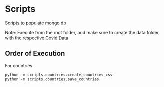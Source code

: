 # Scripts

Scripts to populate mongo db

Note: Execute from the root folder, and make sure to create the data folder
with the respective [Covid Data](https://ourworldindata.org/covid-deaths)

## Order of Execution

For countries

```
python -m scripts.countries.create_countries_csv
python -m scripts.countries.save_countries
```
